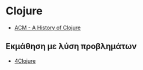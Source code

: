 # Clojure

* [ACM - A History of Clojure](https://download.clojure.org/papers/clojure-hopl-iv-final.pdf)

## Εκμάθηση με λύση προβλημάτων

* [4Clojure](https://www.4clojure.com/)